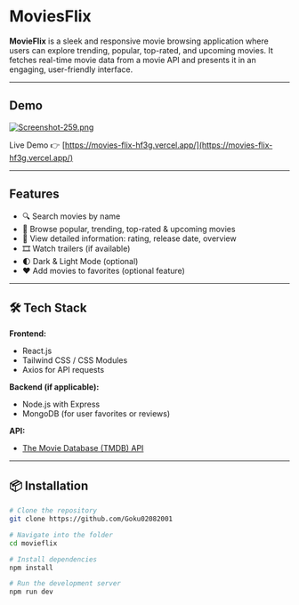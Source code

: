 # MoviesFlix
**MovieFlix** is a sleek and responsive movie browsing application where users can explore trending, popular, top-rated, and upcoming movies. It fetches real-time movie data from a movie API and presents it in an engaging, user-friendly interface.

---

## Demo

[![Screenshot-259.png](https://i.postimg.cc/8CX7yqjh/Screenshot-259.png)](https://postimg.cc/1g6RX70t)

Live Demo 👉 [https://movies-flix-hf3g.vercel.app/](https://movies-flix-hf3g.vercel.app/)

---

##  Features

- 🔍 Search movies by name
- 🌟 Browse popular, trending, top-rated & upcoming movies
- 📄 View detailed information: rating, release date, overview
- 🎞️ Watch trailers (if available)
- 🌓 Dark & Light Mode (optional)
- ❤️ Add movies to favorites (optional feature)

---

## 🛠️ Tech Stack

**Frontend:**
- React.js
- Tailwind CSS / CSS Modules
- Axios for API requests

**Backend (if applicable):**
- Node.js with Express
- MongoDB (for user favorites or reviews)

**API:**
- [The Movie Database (TMDB) API](https://movies-flix-iota.vercel.app/)

---

## 📦 Installation

```bash
# Clone the repository
git clone https://github.com/Goku02082001

# Navigate into the folder
cd movieflix

# Install dependencies
npm install

# Run the development server
npm run dev
